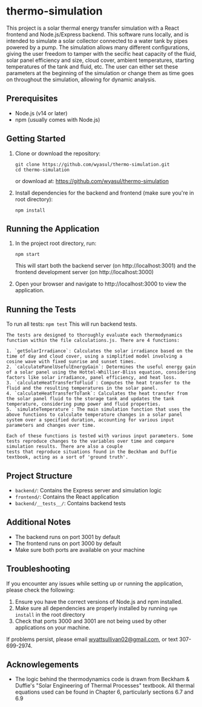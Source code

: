 # thermo-simulation

This project is a solar thermal energy transfer simulation with a React frontend and Node.js/Express backend. This software runs locally, and is intended to simulate a solar collector connected to a water tank by pipes powered by a pump. The simulation allows many different configurations, giving the user freedom to tamper with the secific heat capacity of the fluid, solar panel efficiency and size, cloud cover, ambient temperatures, starting temperatures of the tank and fluid, etc. The user can either set these parameters at the beginning of the simulation or  change them as time goes on throughout the simulation, allowing for dynamic analysis. 

## Prerequisites

- Node.js (v14 or later)
- npm (usually comes with Node.js)

## Getting Started

1. Clone or download the repository:
   ```
   git clone https://github.com/wyasul/thermo-simulation.git
   cd thermo-simulation
   ```
   or download at: https://github.com/wyasul/thermo-simulation

2. Install dependencies for the backend and frontend (make sure you're in root directory):
   ```
   npm install
   ```

## Running the Application

1. In the project root directory, run:
   ```
   npm start
   ```
   This will start both the backend server (on http://localhost:3001) and the frontend development server (on http://localhost:3000)

2. Open your browser and navigate to http://localhost:3000 to view the application.

## Running the Tests

To run all tests:
    ```
    npm test
    ```
    This will run backend tests. 

    The tests are designed to thoroughly evaluate each thermodynamics function within the file calculations.js. There are 4 functions:
    
    1. `getSolarIrradiance`: Calculates the solar irradiance based on the time of day and cloud cover, using a simplified model involving a cosine wave with fixed sunrise and sunset times.
    2. `calculatePanelUsefulEnergyGain`: Determines the useful energy gain of a solar panel using the Hottel-Whillier-Bliss equation, considering factors like solar irradiance, panel efficiency, and heat loss.
    3. `calculateHeatTransferToFluid`: Computes the heat transfer to the fluid and the resulting temperatures in the solar panel.
    4. `calculateHeatTransferToTank`: Calculates the heat transfer from the solar panel fluid to the storage tank and updates the tank temperature, considering pump power and fluid properties.
    5. `simulateTemperature`: The main simulation function that uses the above functions to calculate temperature changes in a solar panel system over a specified duration, accounting for various input parameters and changes over time.

    Each of these functions is tested with various input parameters. Some tests reproduce changes to the variables over time and compare simulation results. There are also a couple 
    tests that reproduce situations found in the Beckham and Duffie textbook, acting as a sort of 'ground truth'.

## Project Structure

- `backend/`: Contains the Express server and simulation logic
- `frontend/`: Contains the React application
- `backend/__tests__/`: Contains backend tests

## Additional Notes

- The backend runs on port 3001 by default
- The frontend runs on port 3000 by default
- Make sure both ports are available on your machine

## Troubleshooting

If you encounter any issues while setting up or running the application, please check the following:

1. Ensure you have the correct versions of Node.js and npm installed.
2. Make sure all dependencies are properly installed by running `npm install` in the root directory
3. Check that ports 3000 and 3001 are not being used by other applications on your machine.

If problems persist, please email wyattsullivan02@gmail.com, or text 307-699-2974.

## Acknowlegements

* The logic behind the thermodynamics code is drawn from Beckham & Duffie's "Solar Engineering of Thermal Processes" textbook. All thermal equations used can be found in Chapter 6, particularly sections 6.7 and 6.9